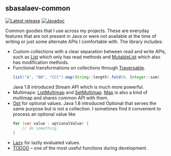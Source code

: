 ## sbasalaev-common

[![Latest release](https://img.shields.io/github/v/release/sbasalaev/sbasalaev-common)](https://github.com/SBasalaev/sbasalaev-common/releases/latest)
[![Javadoc](https://img.shields.io/badge/javadoc-orange)](https://api.sbasalaev.me/sbasalaev-common)

Common goodies that I use across my projects.  These are everyday features that
are not present in Java or were not available at the time of writing or just
some alternate APIs I comfortable with. The library includes:

* Custom collections with a clear separation between read and write APIs, such as
  [List](https://api.sbasalaev.me/sbasalaev-common/me.sbasalaev.common/me/sbasalaev/collection/List.html)
  which only has read methods
  and [MutableList](https://api.sbasalaev.me/sbasalaev-common/me.sbasalaev.common/me/sbasalaev/collection/MutableList.html)
  which also has modification methods.
* Functional transformations on collections through
  [Traversable](https://api.sbasalaev.me/sbasalaev-common/me.sbasalaev.common/me/sbasalaev/collection/Traversable.html).
  ```java
  list("A", "BB", "CCC").map(String::length).fold(0, Integer::sum)
  ```
  Java 1.8 introduced Stream API which is much more powerful.
* Multimaps: [ListMultimap](https://api.sbasalaev.me/sbasalaev-common/me.sbasalaev.common/me/sbasalaev/collection/ListMultimap.html)
  and [SetMultimap](https://api.sbasalaev.me/sbasalaev-common/me.sbasalaev.common/me/sbasalaev/collection/SetMultimap.html).
  [Map](https://api.sbasalaev.me/sbasalaev-common/me.sbasalaev.common/me/sbasalaev/collection/Map.html)
  is also a kind of multimap and shares common API with them.
* [Opt](https://api.sbasalaev.me/sbasalaev-common/me.sbasalaev.common/me/sbasalaev/Opt.html)
  for optional values. Java 1.8 introduced Optional that serves the same purpose
  but is not a collection. I sometimes find it convenient to process an optional
  value like
  ```java
  for (var value : optionalValue) {
      // do something
  }
  ```
* [Lazy](https://api.sbasalaev.me/sbasalaev-common/me.sbasalaev.common/me/sbasalaev/Opt.html)
  for lazily evaluated values.
* [TODO()](https://api.sbasalaev.me/sbasalaev-common/me.sbasalaev.common/me/sbasalaev/API.html#TODO(java.lang.String))
  – one of the most useful functions during development.
